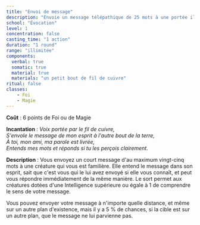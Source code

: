 ```yaml
---
title: "Envoi de message"
description: "Envoie un message télépathique de 25 mots à une portée illimitée."
school: "Évocation"
level: 1
concentration: false
casting_time: "1 action"
duration: "1 round"
range: "illimitée"
components:
  verbal: true
  somatic: true
  material: true
  materials: "un petit bout de fil de cuivre"
ritual: false
classes:
    - Foi
    - Magie
---
```

**Coût** : 6 points de Foi ou de Magie    

**Incantation** : *Voix portée par le fil de cuivre,*   
*S'envole le message de mon esprit à l'autre bout de la terre,*   
*À toi, mon ami, ma parole est livrée,*   
*Entends mes mots et réponds si tu les perçois clairement.*    

**Description** : Vous envoyez un court message d'au maximum vingt-cinq mots à une créature qui vous est familière. Elle entend le message dans son esprit, sait que c'est vous qui le lui avez envoyé si elle vous connaît, et peut vous répondre immédiatement de la même manière. Le sort permet aux créatures dotées d'une Intelligence supérieure ou égale à 1 de comprendre le sens de votre message.

Vous pouvez envoyer votre message à n'importe quelle distance, et même sur un autre plan d'existence, mais il y a 5 % de chances, si la cible est sur un autre plan, que le message ne lui parvienne pas.
